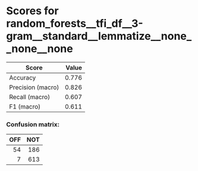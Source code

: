 # Scores for random_forests__tfi_df__3-gram__standard__lemmatize__none__none__none
|      Score      |Value|
|-----------------|----:|
|Accuracy         |0.776|
|Precision (macro)|0.826|
|Recall (macro)   |0.607|
|F1 (macro)       |0.611|

### Confusion matrix:
|OFF|NOT|
|--:|--:|
| 54|186|
|  7|613|
